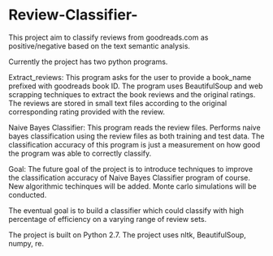 Review-Classifier-
==================

This project aim to classify reviews from goodreads.com as positive/negative based on the text semantic analysis. 

Currently the project has two python programs. 

Extract_reviews: This program asks for the user to provide a book_name prefixed with goodreads book ID. 
The program uses BeautifulSoup and web scrapping techniques to extract the book reviews and the original ratings. 
The reviews are stored in small text files according to the original corresponding rating provided with the review.

Naive Bayes Classifier: This program reads the review files. 
Performs naive bayes classification using the review files as both training and test data. 
The classification accuracy of this program is just a measurement on how good the program was able to correctly classify.

Goal: The future goal of the project is to introduce techniques to improve the classification accuracy of Naive Bayes Classifier program of course.
New algorithmic techinques will be added. 
Monte carlo simulations will be conducted.

The eventual goal is to build a classifier which could classify with high percentage of efficiency on a varying range of review sets.

The project is built on Python 2.7.
The project uses nltk, BeautifulSoup, numpy, re.
